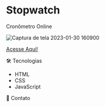 # Stopwatch
 Cronômetro Online

![Captura de tela 2023-01-30 160900](https://user-images.githubusercontent.com/106001465/215571784-10643110-7053-4e80-bc6e-781b9c5f2bed.png)

<a href="https://www.linkedin.com/in/paulohenrique--/">Acesse Aqui!</a>

🛠 Tecnologias
- HTML
- CSS
- JavaScript

💛 Contato



